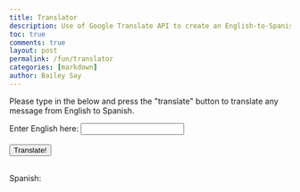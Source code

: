 ```yaml
---
title: Translator
description: Use of Google Translate API to create an English-to-Spanish translator
toc: true
comments: true
layout: post
permalink: /fun/translator
categories: [markdown]
author: Bailey Say
---
```


<title>Translator</title>

<body>
    <div class = "description">
        <p>Please type in the below and press the "translate" button to translate any message from English to Spanish.</p>
    </div>
    <div class = "input">
        <label>Enter English here: </label>
        <input type="text" id="inputField"><br><br>
        <button onclick="translate()">Translate!</button><br><br>
    </div>
    <div>
        <p>Spanish:</p>
        <p id = "output"></p>
    </div>
</body>

<script>

    encodedParams = new URLSearchParams();
    encodedParams.append("target", "es");
    encodedParams.append("source", "en");

    function translate() {
        originalText = document.getElementById("inputField").value;
        encodedParams.append("q", originalText);

        const options = {
            method: 'POST',
            headers: {
                'content-type': 'application/x-www-form-urlencoded',
                'Accept-Encoding': 'application/gzip',
                'X-RapidAPI-Key': '',
                'X-RapidAPI-Host': 'google-translate1.p.rapidapi.com'
            },
            body: encodedParams
        };

        fetch('https://google-translate1.p.rapidapi.com/language/translate/v2', options)
            .then(response => response.json().then(data => {
                console.log(data);

                document.getElementById("output").value = data.translations[0];
            }))
            .then(response => console.log(response))
            .catch(err => console.error(err));

        }
    
</script>